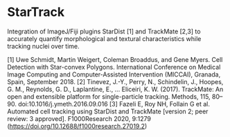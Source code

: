 # StarTrack
Integration of ImageJ/Fiji plugins StarDist [1] and TrackMate [2,3] to accurately quantify morphological and textural characteristics while tracking nuclei over time.

[1] Uwe Schmidt, Martin Weigert, Coleman Broaddus, and Gene Myers. Cell Detection with Star-convex Polygons. International Conference on Medical Image Computing and Computer-Assisted Intervention (MICCAI), Granada, Spain, September 2018.
[2] Tinevez, J.-Y., Perry, N., Schindelin, J., Hoopes, G. M., Reynolds, G. D., Laplantine, E., … Eliceiri, K. W. (2017). TrackMate: An open and extensible platform for single-particle tracking. Methods, 115, 80–90. doi:10.1016/j.ymeth.2016.09.016
[3] Fazeli E, Roy NH, Follain G et al. Automated cell tracking using StarDist and TrackMate [version 2; peer review: 3 approved]. F1000Research 2020, 9:1279 (https://doi.org/10.12688/f1000research.27019.2)
